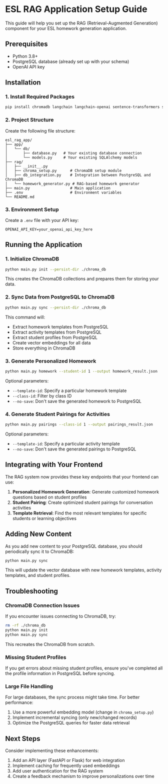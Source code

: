 # ESL RAG Application Setup Guide

This guide will help you set up the RAG (Retrieval-Augmented Generation) component for your ESL homework generation application.

## Prerequisites

- Python 3.8+
- PostgreSQL database (already set up with your schema)
- OpenAI API key

## Installation

### 1. Install Required Packages

```bash
pip install chromadb langchain langchain-openai sentence-transformers sqlmodel python-dotenv psycopg2-binary
```

### 2. Project Structure

Create the following file structure:

```
esl_rag_app/
├── app/
│   └── db/
│       ├── database.py   # Your existing database connection
│       └── models.py     # Your existing SQLAlchemy models
├── rag/
│   ├── __init__.py
│   ├── chroma_setup.py      # ChromaDB setup module
│   ├── db_integration.py    # Integration between PostgreSQL and ChromaDB
│   └── homework_generator.py # RAG-based homework generator
├── main.py                  # Main application
├── .env                     # Environment variables
└── README.md
```

### 3. Environment Setup

Create a `.env` file with your API key:

```
OPENAI_API_KEY=your_openai_api_key_here
```

## Running the Application

### 1. Initialize ChromaDB

```bash
python main.py init --persist-dir ./chroma_db
```

This creates the ChromaDB collections and prepares them for storing your data.

### 2. Sync Data from PostgreSQL to ChromaDB

```bash
python main.py sync --persist-dir ./chroma_db
```

This command will:
- Extract homework templates from PostgreSQL
- Extract activity templates from PostgreSQL
- Extract student profiles from PostgreSQL
- Create vector embeddings for all data
- Store everything in ChromaDB

### 3. Generate Personalized Homework

```bash
python main.py homework --student-id 1 --output homework_result.json
```

Optional parameters:
- `--template-id`: Specify a particular homework template
- `--class-id`: Filter by class ID
- `--no-save`: Don't save the generated homework to PostgreSQL

### 4. Generate Student Pairings for Activities

```bash
python main.py pairings --class-id 1 --output pairings_result.json
```

Optional parameters:
- `--template-id`: Specify a particular activity template
- `--no-save`: Don't save the generated pairings to PostgreSQL

## Integrating with Your Frontend

The RAG system now provides these key endpoints that your frontend can use:

1. **Personalized Homework Generation**: Generate customized homework questions based on student profiles
2. **Student Pairing**: Create optimized student pairings for conversation activities
3. **Template Retrieval**: Find the most relevant templates for specific students or learning objectives

## Adding New Content

As you add new content to your PostgreSQL database, you should periodically sync it to ChromaDB:

```bash
python main.py sync
```

This will update the vector database with new homework templates, activity templates, and student profiles.

## Troubleshooting

### ChromaDB Connection Issues

If you encounter issues connecting to ChromaDB, try:

```bash
rm -rf ./chroma_db
python main.py init
python main.py sync
```

This recreates the ChromaDB from scratch.

### Missing Student Profiles

If you get errors about missing student profiles, ensure you've completed all the profile information in PostgreSQL before syncing.

### Large File Handling

For large databases, the sync process might take time. For better performance:

1. Use a more powerful embedding model (change in `chroma_setup.py`)
2. Implement incremental syncing (only new/changed records)
3. Optimize the PostgreSQL queries for faster data retrieval

## Next Steps

Consider implementing these enhancements:

1. Add an API layer (FastAPI or Flask) for web integration
2. Implement caching for frequently used embeddings
3. Add user authentication for the RAG system
4. Create a feedback mechanism to improve personalizations over time